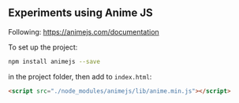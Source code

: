 ## Experiments using Anime JS

Following: https://animejs.com/documentation

To set up the project:

```bash
npm install animejs --save
```

in the project folder, then add to `index.html`:

```html
<script src="./node_modules/animejs/lib/anime.min.js"></script>
```


